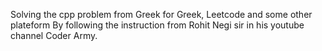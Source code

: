 Solving the cpp problem from Greek for Greek, Leetcode and some other plateform 
By following the instruction from Rohit Negi sir in his youtube channel Coder Army.
